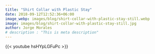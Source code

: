 ```yaml
---
title: "Shirt Collar with Plastic Stay"
date: 2018-09-12T12:52:36+06:00
image_webp: images/blog/shirt-collar-with-plastic-stay-still.webp
image: images/blog/shirt-collar-with-plastic-stay-still.jpg
author: Jorge Morales
# description : "This is meta description"
---
```


{{< youtube hsHYpLGFuPc >}}
